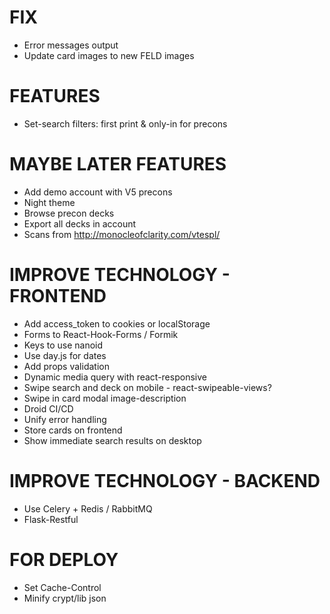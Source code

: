 # FIX
* Error messages output
* Update card images to new FELD images

# FEATURES
* Set-search filters: first print & only-in for precons

# MAYBE LATER FEATURES
* Add demo account with V5 precons
* Night theme
* Browse precon decks
* Export all decks in account
* Scans from http://monocleofclarity.com/vtespl/

# IMPROVE TECHNOLOGY - FRONTEND
* Add access_token to cookies or localStorage
* Forms to React-Hook-Forms / Formik
* Keys to use nanoid
* Use day.js for dates
* Add props validation
* Dynamic media query with react-responsive
* Swipe search and deck on mobile - react-swipeable-views?
* Swipe in card modal image-description
* Droid CI/CD
* Unify error handling
* Store cards on frontend
* Show immediate search results on desktop

# IMPROVE TECHNOLOGY - BACKEND
* Use Celery + Redis / RabbitMQ
* Flask-Restful

# FOR DEPLOY
* Set Cache-Control
* Minify crypt/lib json
